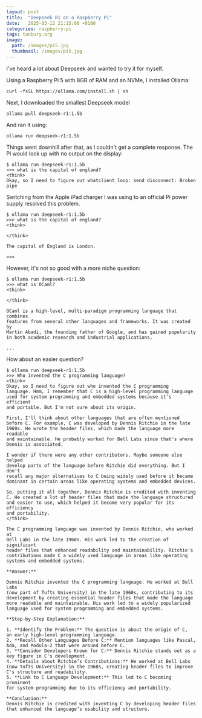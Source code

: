 ```yaml
---
layout: post
title:  "Deepseek R1 on a Raspberry Pi"
date:   2025-03-12 21:15:00 +0100
categories: raspberry-pi
tags: tunbury.org
image:
  path: /images/pi5.jpg
  thumbnail: /images/pi5.jpg
---
```


I've heard a lot about Deepseek and wanted to try it for myself.

Using a Raspberry Pi 5 with 8GB of RAM and an NVMe, I installed Ollama:

```shell
curl -fsSL https://ollama.com/install.sh | sh
```

Next, I downloaded the smallest Deepseek model

```shell
ollama pull deepseek-r1:1.5b
```

And ran it using:

```shell
ollama run deepseek-r1:1.5b
```

Things went downhill after that, as I couldn't get a complete response.
The Pi would lock up with no output on the display:

```
$ ollama run deepseek-r1:1.5b
>>> what is the capital of england?
<think>
Okay, so I need to figure out whatclient_loop: send disconnect: Broken pipe
```

Switching from the Apple iPad charger I was using to an official Pi
power supply resolved this problem.

```
$ ollama run deepseek-r1:1.5b
>>> what is the capital of england?
<think>

</think>

The capital of England is London.

>>>
```

However, it's not so good with a more niche question:

```
$ ollama run deepseek-r1:1.5b
>>> what is OCaml?
<think>

</think>

OCaml is a high-level, multi-paradigm programming language that combines
features from several other languages and frameworks. It was created by
Martin Abadi, the founding father of Google, and has gained popularity
in both academic research and industrial applications.

...
```

How about an easier question?

```
$ ollama run deepseek-r1:1.5b
>>> Who invented the C programming language?
<think>
Okay, so I need to figure out who invented the C programming
language. Hmm, I remember that C is a high-level programming language
used for system programming and embedded systems because it's efficient
and portable. But I'm not sure about its origin.

First, I'll think about other languages that are often mentioned
before C. For example, C was developed by Dennis Ritchie in the late
1960s. He wrote the header files, which made the language more readable
and maintainable. He probably worked for Bell Labs since that's where
Dennis is associated.

I wonder if there were any other contributors. Maybe someone else helped
develop parts of the language before Ritchie did everything. But I don't
recall any major alternatives to C being widely used before it became
dominant in certain areas like operating systems and embedded devices.

So, putting it all together, Dennis Ritchie is credited with inventing
C. He created a lot of header files that made the language structured
and easier to use, which helped it become very popular for its efficiency
and portability.
</think>

The C programming language was invented by Dennis Ritchie, who worked at
Bell Labs in the late 1960s. His work led to the creation of significant
header files that enhanced readability and maintainability. Ritchie's
contributions made C a widely used language in areas like operating
systems and embedded systems.

**Answer:**

Dennis Ritchie invented the C programming language. He worked at Bell Labs
(now part of Tufts University) in the late 1960s, contributing to its
development by creating essential header files that made the language
more readable and maintainable. His work led to a widely popularized
language used for system programming and embedded systems.

**Step-by-Step Explanation:**

1. **Identify the Problem:** The question is about the origin of C,
an early high-level programming language.
2. **Recall Other Languages Before C:** Mention languages like Pascal,
Ada, and Modula-2 that were around before C.
3. **Consider Developers Known for C:** Dennis Ritchie stands out as a
key figure in C's development.
4. **Details about Ritchie’s Contributions:** He worked at Bell Labs
(now Tufts University) in the 1960s, creating header files to improve
C's structure and readability.
5. **Link to C Language Development:** This led to C becoming prominent
for system programming due to its efficiency and portability.

**Conclusion:**
Dennis Ritchie is credited with inventing C by developing header files
that enhanced the language’s usability and structure.
```
